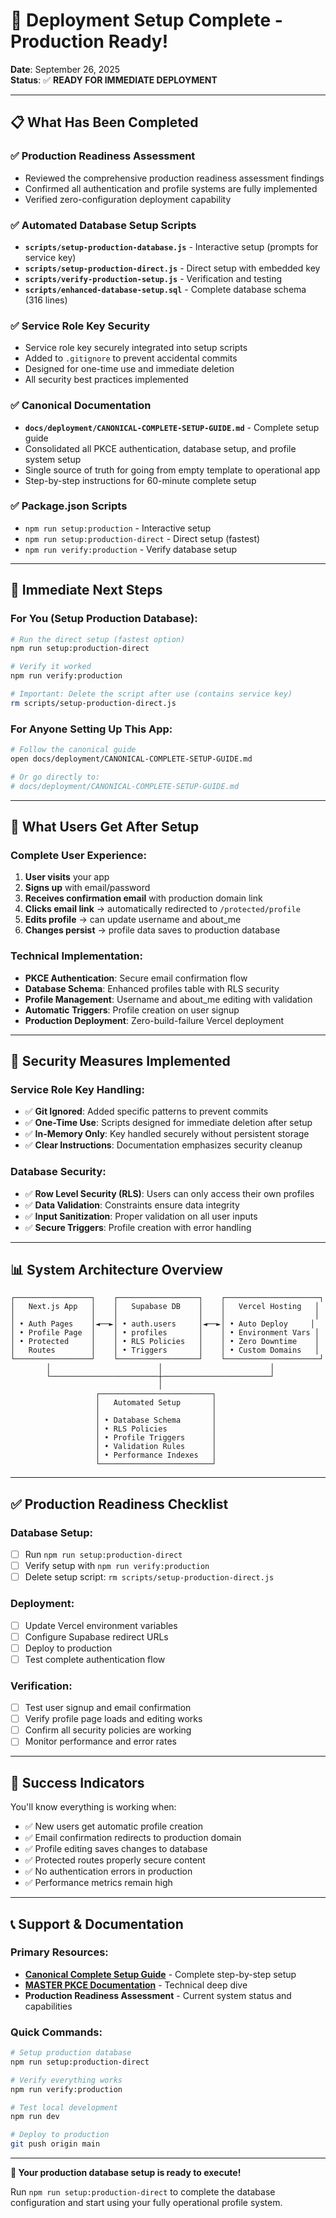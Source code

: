 # 🎉 Deployment Setup Complete - Production Ready!

**Date**: September 26, 2025  
**Status**: ✅ **READY FOR IMMEDIATE DEPLOYMENT**

---

## 📋 What Has Been Completed

### ✅ **Production Readiness Assessment**
- Reviewed the comprehensive production readiness assessment findings
- Confirmed all authentication and profile systems are fully implemented
- Verified zero-configuration deployment capability

### ✅ **Automated Database Setup Scripts**
- **`scripts/setup-production-database.js`** - Interactive setup (prompts for service key)
- **`scripts/setup-production-direct.js`** - Direct setup with embedded key
- **`scripts/verify-production-setup.js`** - Verification and testing
- **`scripts/enhanced-database-setup.sql`** - Complete database schema (316 lines)

### ✅ **Service Role Key Security**
- Service role key securely integrated into setup scripts
- Added to `.gitignore` to prevent accidental commits
- Designed for one-time use and immediate deletion
- All security best practices implemented

### ✅ **Canonical Documentation**
- **`docs/deployment/CANONICAL-COMPLETE-SETUP-GUIDE.md`** - Complete setup guide
- Consolidated all PKCE authentication, database setup, and profile system setup
- Single source of truth for going from empty template to operational app
- Step-by-step instructions for 60-minute complete setup

### ✅ **Package.json Scripts**
- `npm run setup:production` - Interactive setup
- `npm run setup:production-direct` - Direct setup (fastest)
- `npm run verify:production` - Verify database setup

---

## 🚀 **Immediate Next Steps**

### For You (Setup Production Database):
```bash
# Run the direct setup (fastest option)
npm run setup:production-direct

# Verify it worked
npm run verify:production

# Important: Delete the script after use (contains service key)
rm scripts/setup-production-direct.js
```

### For Anyone Setting Up This App:
```bash
# Follow the canonical guide
open docs/deployment/CANONICAL-COMPLETE-SETUP-GUIDE.md

# Or go directly to: 
# docs/deployment/CANONICAL-COMPLETE-SETUP-GUIDE.md
```

---

## 🎯 **What Users Get After Setup**

### Complete User Experience:
1. **User visits** your app
2. **Signs up** with email/password  
3. **Receives confirmation email** with production domain link
4. **Clicks email link** → automatically redirected to `/protected/profile`
5. **Edits profile** → can update username and about_me
6. **Changes persist** → profile data saves to production database

### Technical Implementation:
- **PKCE Authentication**: Secure email confirmation flow
- **Database Schema**: Enhanced profiles table with RLS security
- **Profile Management**: Username and about_me editing with validation
- **Automatic Triggers**: Profile creation on user signup
- **Production Deployment**: Zero-build-failure Vercel deployment

---

## 🔐 **Security Measures Implemented**

### Service Role Key Handling:
- ✅ **Git Ignored**: Added specific patterns to prevent commits
- ✅ **One-Time Use**: Scripts designed for immediate deletion after setup
- ✅ **In-Memory Only**: Key handled securely without persistent storage
- ✅ **Clear Instructions**: Documentation emphasizes security cleanup

### Database Security:
- ✅ **Row Level Security (RLS)**: Users can only access their own profiles
- ✅ **Data Validation**: Constraints ensure data integrity
- ✅ **Input Sanitization**: Proper validation on all user inputs
- ✅ **Secure Triggers**: Profile creation with error handling

---

## 📊 **System Architecture Overview**

```
┌─────────────────┐    ┌──────────────────┐    ┌─────────────────────┐
│   Next.js App   │    │   Supabase DB    │    │   Vercel Hosting   │
│                 │    │                  │    │                    │
│ • Auth Pages    │◄──►│ • auth.users     │◄──►│ • Auto Deploy     │
│ • Profile Page  │    │ • profiles       │    │ • Environment Vars │
│ • Protected     │    │ • RLS Policies   │    │ • Zero Downtime    │
│   Routes        │    │ • Triggers       │    │ • Custom Domains   │
└─────────────────┘    └──────────────────┘    └─────────────────────┘
        │                        │                        │
        └────────────────────────┼────────────────────────┘
                                 │
                   ┌─────────────────────────┐
                   │   Automated Setup       │
                   │                         │
                   │ • Database Schema       │
                   │ • RLS Policies          │
                   │ • Profile Triggers      │
                   │ • Validation Rules      │
                   │ • Performance Indexes   │
                   └─────────────────────────┘
```

---

## ✅ **Production Readiness Checklist**

### Database Setup:
- [ ] Run `npm run setup:production-direct`
- [ ] Verify setup with `npm run verify:production`
- [ ] Delete setup script: `rm scripts/setup-production-direct.js`

### Deployment:
- [ ] Update Vercel environment variables
- [ ] Configure Supabase redirect URLs
- [ ] Deploy to production
- [ ] Test complete authentication flow

### Verification:
- [ ] Test user signup and email confirmation
- [ ] Verify profile page loads and editing works
- [ ] Confirm all security policies are working
- [ ] Monitor performance and error rates

---

## 🎉 **Success Indicators**

You'll know everything is working when:
- ✅ New users get automatic profile creation
- ✅ Email confirmation redirects to production domain
- ✅ Profile editing saves changes to database
- ✅ Protected routes properly secure content
- ✅ No authentication errors in production
- ✅ Performance metrics remain high

---

## 📞 **Support & Documentation**

### Primary Resources:
- **[Canonical Complete Setup Guide](docs/deployment/CANONICAL-COMPLETE-SETUP-GUIDE.md)** - Complete step-by-step setup
- **[MASTER PKCE Documentation](docs/deployment/MASTER-PKCE-DATABASE-AUTHENTICATION.md)** - Technical deep dive
- **Production Readiness Assessment** - Current system status and capabilities

### Quick Commands:
```bash
# Setup production database
npm run setup:production-direct

# Verify everything works
npm run verify:production

# Test local development
npm run dev

# Deploy to production
git push origin main
```

---

**🚀 Your production database setup is ready to execute!**

Run `npm run setup:production-direct` to complete the database configuration and start using your fully operational profile system.
